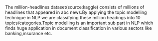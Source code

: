 The million-headlines dataset(source:kaggle) consists of millions of headlines that appeared in abc news.By applying the topic modelling technique in NLP 
we are classifying these million headings into 10 topics/categories.Topic modelling is an important sub part in NLP which finds huge application in
document classification in various sectors like banking,insurance etc.
